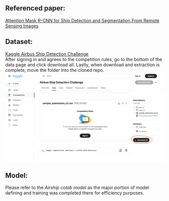 ## Referenced paper:
[Attention Mask R-CNN for Ship Detection and Segmentation From Remote Sensing Images](https://ieeexplore.ieee.org/abstract/document/8951182/references#references)

## Dataset:
[Kaggle Airbus Ship Detection Challenge](https://www.kaggle.com/c/airbus-ship-detection/data) <br />
After signing in and agrees to the competition rules, go to the bottom of the data page and click download all. Lastly, when download and extraction is complete, move the folder into the cloned repo.<br />
![Dataset_download_instruction](Dataset_download_instruction.png)

## Model:
Please refer to the *Airship colab model* as the major portion of model defining and training was completed there for efficiency purposes.
